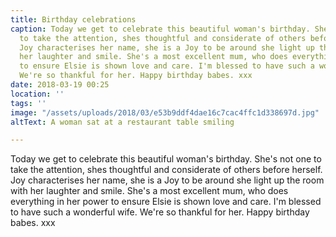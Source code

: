 ```yaml
---
title: Birthday celebrations
caption: Today we get to celebrate this beautiful woman's birthday. She's not one
  to take the attention, shes thoughtful and considerate of others before herself.
  Joy characterises her name, she is a Joy to be around she light up the room with
  her laughter and smile. She's a most excellent mum, who does everything in her power
  to ensure Elsie is shown love and care. I'm blessed to have such a wonderful wife.
  We're so thankful for her. Happy birthday babes. xxx
date: 2018-03-19 00:25
location: ''
tags: ''
image: "/assets/uploads/2018/03/e53b9ddf4dae16c7cac4ffc1d338697d.jpg"
altText: A woman sat at a restaurant table smiling

---
```

Today we get to celebrate this beautiful woman's birthday. She's not one to take the attention, shes thoughtful and considerate of others before herself. Joy characterises her name, she is a Joy to be around she light up the room with her laughter and smile. She's a most excellent mum, who does everything in her power to ensure Elsie is shown love and care. I'm blessed to have such a wonderful wife. We're so thankful for her. Happy birthday babes. xxx